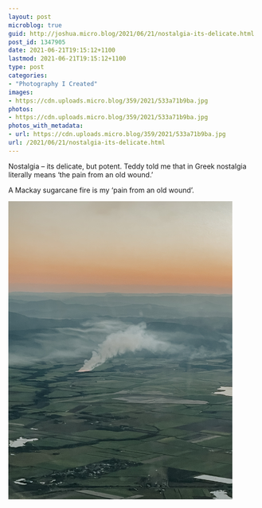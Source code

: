 ```yaml
---
layout: post
microblog: true
guid: http://joshua.micro.blog/2021/06/21/nostalgia-its-delicate.html
post_id: 1347905
date: 2021-06-21T19:15:12+1100
lastmod: 2021-06-21T19:15:12+1100
type: post
categories:
- "Photography I Created"
images:
- https://cdn.uploads.micro.blog/359/2021/533a71b9ba.jpg
photos:
- https://cdn.uploads.micro.blog/359/2021/533a71b9ba.jpg
photos_with_metadata:
- url: https://cdn.uploads.micro.blog/359/2021/533a71b9ba.jpg
url: /2021/06/21/nostalgia-its-delicate.html
---
```

Nostalgia – its delicate, but potent. Teddy told me that in Greek nostalgia literally means ‘the pain from an old wound.’

A Mackay sugarcane fire is my ‘pain from an old wound’.

<img src="uploads/2021/533a71b9ba.jpg" width="450" height="600" alt="" />
